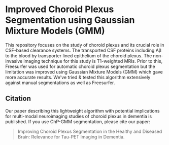 # Improved Choroid Plexus Segmentation using Gaussian Mixture Models (GMM)

This repository focuses on the study of choroid plexus and its crucial role in CSF-based clearance systems. The transported CSF proteins including Aβ to the blood by transporter lined epithelium of the choroid plexus. The non-invasive imaging technique for this study is T1-weighted MRIs. Prior to this, Freesurfer was used for automatic choroid plexus segmentation but the limitation was improved using Gaussian Mixture Models (GMM) which gave more accurate results. We've tried & tested this algorithm extensively against manual segmentations as well as Freesurfer. 

## Citation

Our paper describing this lightweight algorithm with potential implications for multi-modal neuroimaging studies of choroid plexus in dementia is published. If you use ChP-GMM segmentation, please cite our paper: 

> Improving Choroid Plexus Segmentation in the Healthy and Diseased Brain: Relevance for Tau-PET Imaging in Dementia.